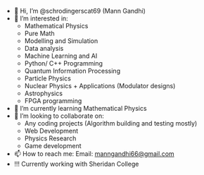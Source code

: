 - 👋 Hi, I’m @schrodingerscat69 (Mann Gandhi)
- 👀 I’m interested in:
    -  Mathematical Physics
    -  Pure Math 
    -  Modelling and Simulation
    -  Data analysis
    -  Machine Learning and AI 
    -  Python/ C++ Programming
    -  Quantum Information Processing
    -  Particle Physics
    -  Nuclear Physics + Applications (Modulator designs)
    -  Astrophysics
    -  FPGA programming 
- 🌱 I’m currently learning Mathematical Physics 
- 💞️ I’m looking to collaborate on:
   - Any coding projects (Algorithm building and testing mostly)
   - Web Development
   - Physics Research
   - Game development 
- 📫 How to reach me:
     Email: manngandhi66@gmail.com
 -  !!! Currently working with Sheridan College

<!---
schrodingerscat69/schrodingerscat69 is a ✨ special ✨ repository because its `README.md` (this file) appears on your GitHub profile.
You can click the Preview link to take a look at your changes.
--->
